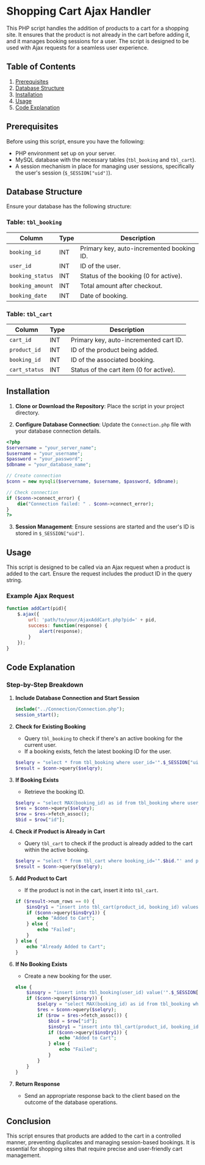 # Shopping Cart Ajax Handler

This PHP script handles the addition of products to a cart for a shopping site. It ensures that the product is not already in the cart before adding it, and it manages booking sessions for a user. The script is designed to be used with Ajax requests for a seamless user experience.

## Table of Contents

1. [Prerequisites](#prerequisites)
2. [Database Structure](#database-structure)
3. [Installation](#installation)
4. [Usage](#usage)
5. [Code Explanation](#code-explanation)

## Prerequisites

Before using this script, ensure you have the following:

- PHP environment set up on your server.
- MySQL database with the necessary tables (`tbl_booking` and `tbl_cart`).
- A session mechanism in place for managing user sessions, specifically the user's session (`$_SESSION["uid"]`).

## Database Structure

Ensure your database has the following structure:

### Table: `tbl_booking`

| Column          | Type         | Description                               |
|-----------------|--------------|-------------------------------------------|
| `booking_id`    | INT          | Primary key, auto-incremented booking ID. |
| `user_id`       | INT          | ID of the user.                           |
| `booking_status`| INT          | Status of the booking (0 for active).     |
| `booking_amount`| INT          | Total amount after checkout.              |
| `booking_date`  | INT          | Date of booking.                          |

### Table: `tbl_cart`

| Column        | Type         | Description                                |
|---------------|--------------|--------------------------------------------|
| `cart_id`     | INT          | Primary key, auto-incremented cart ID.     |
| `product_id`  | INT          | ID of the product being added.             |
| `booking_id`  | INT          | ID of the associated booking.              |
| `cart_status` | INT          | Status of the cart item (0 for active).    |

## Installation

1. **Clone or Download the Repository**: Place the script in your project directory.

2. **Configure Database Connection**: Update the `Connection.php` file with your database connection details.

```php
<?php
$servername = "your_server_name";
$username = "your_username";
$password = "your_password";
$dbname = "your_database_name";

// Create connection
$conn = new mysqli($servername, $username, $password, $dbname);

// Check connection
if ($conn->connect_error) {
    die("Connection failed: " . $conn->connect_error);
}
?>
```

3. **Session Management**: Ensure sessions are started and the user's ID is stored in `$_SESSION["uid"]`.

## Usage

This script is designed to be called via an Ajax request when a product is added to the cart. Ensure the request includes the product ID in the query string.

### Example Ajax Request

```javascript
function addCart(pid){
    $.ajax({
        url: 'path/to/your/AjaxAddCart.php?pid=' + pid,
        success: function(response) {
            alert(response);
        }
    });
}
```

## Code Explanation

### Step-by-Step Breakdown

1. **Include Database Connection and Start Session**

   ```php
   include("../Connection/Connection.php");
   session_start();
   ```

2. **Check for Existing Booking**

   - Query `tbl_booking` to check if there's an active booking for the current user.
   - If a booking exists, fetch the latest booking ID for the user.

   ```php
   $selqry = "select * from tbl_booking where user_id='".$_SESSION["uid"]."' and booking_status='0'";
   $result = $conn->query($selqry);
   ```

3. **If Booking Exists**

   - Retrieve the booking ID.

   ```php
   $selqry = "select MAX(booking_id) as id from tbl_booking where user_id='".$_SESSION["uid"]."' and booking_status='0'";
   $res = $conn->query($selqry);
   $row = $res->fetch_assoc();
   $bid = $row["id"];
   ```

4. **Check if Product is Already in Cart**

   - Query `tbl_cart` to check if the product is already added to the cart within the active booking.

   ```php
   $selqry = "select * from tbl_cart where booking_id='".$bid."' and product_id='".$_GET["id"]."' and cart_status='0'";
   $result = $conn->query($selqry);
   ```

5. **Add Product to Cart**

   - If the product is not in the cart, insert it into `tbl_cart`.

   ```php
   if ($result->num_rows == 0) {
       $insQry1 = "insert into tbl_cart(product_id, booking_id) values('".$_GET["id"]."', '".$bid."')";
       if ($conn->query($insQry1)) {
           echo "Added to Cart";
       } else {
           echo "Failed";
       }
   } else {
       echo "Already Added to Cart";
   }
   ```

6. **If No Booking Exists**

   - Create a new booking for the user.

   ```php
   else {
       $insqry = "insert into tbl_booking(user_id) value('".$_SESSION['mid']."')";
       if ($conn->query($insqry)) {
           $selqry = "select MAX(booking_id) as id from tbl_booking where user_id='".$_SESSION["uid"]."' and booking_status='0'";
           $res = $conn->query($selqry);
           if ($row = $res->fetch_assoc()) {
               $bid = $row["id"];
               $insQry1 = "insert into tbl_cart(product_id, booking_id) values('".$_GET["id"]."', '".$bid."')";
               if ($conn->query($insQry1)) {
                   echo "Added to Cart";
               } else {
                   echo "Failed";
               }
           }
       }
   }
   ```

7. **Return Response**

   - Send an appropriate response back to the client based on the outcome of the database operations.

## Conclusion

This script ensures that products are added to the cart in a controlled manner, preventing duplicates and managing session-based bookings. It is essential for shopping sites that require precise and user-friendly cart management.